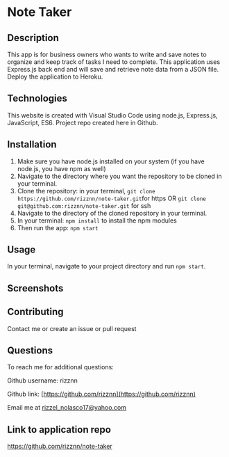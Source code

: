 # Note Taker

## Description
This app is for business owners who wants to write and save notes to organize and keep track of tasks I need to complete. This application uses Express.js back end and will save and retrieve note data from a JSON file. Deploy the application to Heroku.
	
## Technologies
This website is created with Visual Studio Code using node.js, Express.js, JavaScript, ES6. Project repo created here in Github.

## Installation
1. Make sure you have node.js installed on your system (if you have node.js, you have npm as well)
2. Navigate to the directory where you want the repository to be cloned in your terminal.
3. Clone the repository: in your terminal, `git clone https://github.com/rizznn/note-taker.git`for https OR `git clone git@github.com:rizznn/note-taker.git` for ssh
4. Navigate to the directory of the cloned repository in your terminal.
5. In your terminal: `npm install` to install the npm modules
6. Then run the app: `npm start`

## Usage
In your terminal, navigate to your project directory and run `npm start`.

## Screenshots


## Contributing
Contact me or create an issue or pull request

## Questions
  To reach me for additional questions:

  Github username: rizznn 

  Github link: [https://github.com/rizznn](https://github.com/rizznn) 

  Email me at [rizzel_nolasco17@yahoo.com](mailto:rizzel_nolasco17@yahoo.com)

## Link to application repo
https://github.com/rizznn/note-taker

